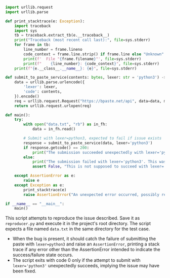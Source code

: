 ```python
import urllib.request
import urllib.parse

def print_stacktrace(e: Exception):
    import traceback
    import sys
    tb = traceback.extract_tb(e.__traceback__)
    print("Traceback (most recent call last):", file=sys.stderr)
    for frame in tb:
        line_number = frame.lineno
        code_context = frame.line.strip() if frame.line else "Unknown"
        print(f'  File "{frame.filename}"', file=sys.stderr)
        print(f"    {line_number}: {code_context}", file=sys.stderr)
    print(f"{e.__class__.__name__}: {e}", file=sys.stderr)

def submit_to_paste_service(contents: bytes, lexer: str = 'python3') -> urllib.request.Response:
    data = urllib.parse.urlencode({
        'lexer': lexer,
        'code': contents,
    }).encode()
    req = urllib.request.Request("https://bpaste.net/api", data=data, method='POST')
    return urllib.request.urlopen(req)

def main():
    try:
        with open("data.txt", "rb") as in_fh:
            data = in_fh.read()

        # Submit with lexer=python3, expected to fail if issue exists
        response = submit_to_paste_service(data, lexer='python3')
        if response.getcode() == 200:
            print("The submission succeeded unexpectedly with lexer='python3'. The issue may be fixed.")
        else:
            print("The submission failed with lexer='python3'. This was expected due to the issue.")
            assert False, "This is not supposed to succeed with lexer='python3' due to the known issue."

    except AssertionError as e:
        raise e
    except Exception as e:
        print_stacktrace(e)
        raise AssertionError("An unexpected error occurred, possibly related to the issue.") from e

if __name__ == "__main__":
    main()
```

This script attempts to reproduce the issue described. Save it as `reproducer.py` and execute it in the project's root directory. The script expects a file named `data.txt` in the same directory for the test case. 

- When the bug is present, it should catch the failure of submitting the paste with `lexer=python3` and raise an `AssertionError`, printing a stack trace if any error other than the AssertionError intended to indicate the success/failure state occurs.
- The script exits with code 0 only if the attempt to submit with `lexer='python3'` unexpectedly succeeds, implying the issue may have been fixed.
